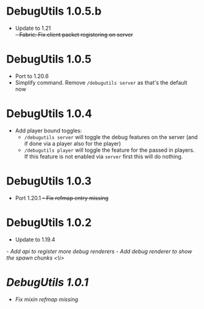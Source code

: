 DebugUtils 1.0.5.b
================
- Update to 1.21  
~~- Fabric: Fix client packet registering on server~~

DebugUtils 1.0.5
================
- Port to 1.20.6
- Simplify command. Remove `/debugutils server` as that's the default now

DebugUtils 1.0.4
================
- Add player bound toggles:
    - `/debugutils server` will toggle the debug features on the server (and if done via a player also for the player)
    - `/debugutils player` will toggle the feature for the passed in players. If this feature is not enabled 
       via `server` first this will do nothing.
  
DebugUtils 1.0.3
================
- Port 1.20.1
~~- Fix refmap entry missing~~

DebugUtils 1.0.2
================
- Update to 1.19.4
<i>
  - Add api to register more debug renderers 
  - Add debug renderer to show the spawn chunks
  <\i>

DebugUtils 1.0.1
================
- Fix mixin refmap missing